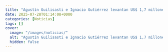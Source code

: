 ```yaml
---
title: "Agustín Guilisasti e Ignacio Gutiérrez levantan US$ 1,7 millones para escalar startup de ads en Londres"
date: 2025-07-28T01:14:08+0000
categories: [Noticias]
tags: []
cover:
  image: "/images/noticias/"
  alt: "Agustín Guilisasti e Ignacio Gutiérrez levantan US$ 1,7 millones para escalar startup de ads en Londres"
  hidden: false
---
```



